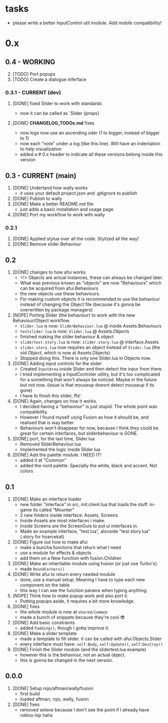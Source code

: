 # tasks
- please write a better InputControl util module. Add mobile compatibility!
# 0.x

## 0.4 - WORKING
2. [TODO] Port popups
1. [TODO] Create a dialogue inferface

### 0.3.1 - CURRENT (dev)
1. [DONE] fixed Slider to work with standards
   - now it can be called as `Slider {props}

2. [DONE] **CHANGELOG_TODOs.md** fixes
   - now logs now use an ascending oder (1 to bigger, instead of bigger to 1)
   - now each "note" under a log (like this line). Will have an indentation to help visualization
   - added a # 0.x header to indicate all these versions belong inside this version

## 0.3 - CURRENT (main)
1. [DONE] Undertand how wally works
   - it uses your default.project.json and .gitignore to publish
2. [DONE] Publish to wally
3. [DONE] Make a better README.md file
   - just adds a basic installation and usage page. 
4. [DONE] Port my workflow to work with wally

### 0.2.1
1. [DONE] Applied stylua over all the code. Stylized all the way!
2. [DONE] Remove slider Behaviour

## 0.2
1. [DONE] changes to how afui works
   - <!> Objects are actual instances, these can always be changed later.
   - What was previous known as "objects" are now "Behaviours" which can be acquired from afui.Behaviours
   - the new objects use these behaviours. 
   - For making custom objects it is recommended to use the behaviour instead of changing the Object file (because it's gonna be overwritten by package managers)
2. [NOPE] Porting Slider (the behaviour) to work with the new Behaviour/Object workflow.
   - `Slider.lua` is now: `SliderBehaviour.lua` @ inside Assets.Behaviours
   - `testslider.lua` is now: `Slider.lua` @ Assets.Objects
   - finished making the slider behaviour & object 
   - `slidertest.story.lua` is now: `slider.story.lua` @ interface.Assets 
   - `slider.story.lua` now requires an object instead of `Slider.lua` (the old *Object*, which is now at Assets.Objects)
   - Stopped doing this. There is only one Slider.lua in Objects now.
3. [DONE] Adding input controls for the slider
   - Created `InputArea` inside Slider and then detect the inpur from there.
   - I tried implementing a InputControler utility, but it's too complicated for a something that won't always be noticed. Maybe in the future but not now. (issue is that mouseup doesnt detect mouseup if its gone)
   - I have to finish this slider, ffs!
4. [DONE] Again, changes on how it works.
   - I decided having a "behaviour" is just stupid. The whole point was compatibility.
   - However I found myself using Fusion as how it should be, and realised that is way better.
   - Behaviours won't disappear for now, because I think they could be great for certain interfaces, but sliderbehaviour is GONE.
5. [DONE] port, for the last time, Slider.lua
   - Removed SliderBehaviour.lua
   - Implemented the logic inside Slider.lua
6. [DONE] Add the palette module. I NEED IT!
   - added it at "Common"
   - added the nord palette. Specially the white, black and accent. Not colors

## 0.1
1.  [DONE] Make an interface loader
    - new folder "interface" in src, init.client.lua that loads the stuff. in-game its called "Mounter"
    - 2 new folders inside interface: Assets, Screens
    - Inside Assets are most interfaces i make.
    - Inside Screens are the ScreenGuis to put ui interfaces in.
    - Made an example interface, "test.lua", alonside "test.story.lua" (.story for hoarcekat)
2.  [DONE] Figure out how to make afui
    - make a buncha functions that return what I need
    - use a module for effects & objects
    - add them on a New function with fusion.Children
3.  [DONE] Make an inheritable module using fusion (or just use Turbo's)
    - made `RoundCorners()`
4.  [DONE] Write afui to return every needed module
    - done, use a manual setup, Meaning I have to type each new component on the table
    - this way I can see the function params when typing anything.
5.  [NOPE] Think how to make popup work and also port it. 
    - Putting popups aside, it requires a bit more knowledge.
6.  [DONE] fixes
    - the whole module is now at `shared/Common`
    - made a bunch of snippets because they're cool :sunglasses:
7.  [DONE] Add basic constraints
    - added `Padding()`, though I gotta improve it.
8.  [DONE] Make a slider template
    - made a template to fill slider. it can be called with afui.Objects.Slider
    - every interface must have: `self.Body`, `self:Update()`, `self:Destroy()`
9. [DONE] Finish the Slider module (and the slidertest.lua example)
   - however this is the behaviour, not an actual object.
   - this is gonna be changed in the next version.

## 0.0.0
1. [DONE] Setup rojo/aftman/wally/fusion
   - first build
   - loaded aftman, rojo, wally, fusion
2. [DONE] fixes
   - removed selene because I don't see the point if I already have roblox-lsp haha